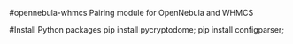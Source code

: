 #opennebula-whmcs
Pairing module for OpenNebula and WHMCS

#Install Python packages
pip install pycryptodome; 
pip install configparser;